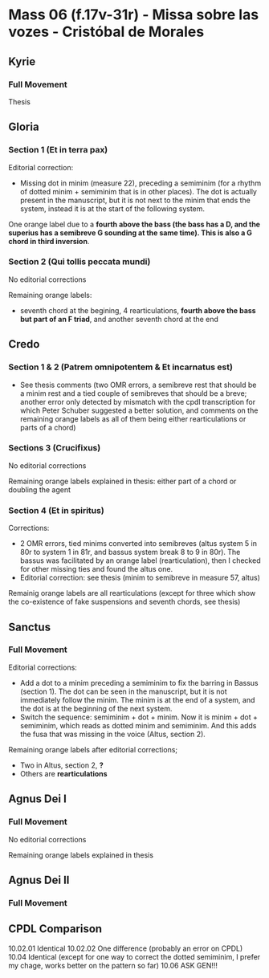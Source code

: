 # Mass 06 (f.17v-31r) - Missa sobre las vozes - Cristóbal de Morales



## Kyrie
### Full Movement

Thesis


## Gloria
### Section 1 (Et in terra pax)

Editorial correction:
- Missing dot in minim (measure 22), preceding a semiminim (for a rhythm of dotted minim + semiminim that is in other places). The dot is actually present in the manuscript, but it is not next to the minim that ends the system, instead it is at the start of the following system.

One orange label due to a **fourth above the bass (the bass has a D, and the superius has a semibreve G sounding at the same time). This is also a G chord in third inversion**.


### Section 2 (Qui tollis peccata mundi)

No editorial corrections

Remaining orange labels:
- seventh chord at the begining, 4 rearticulations, **fourth above the bass but part of an F triad**, and another seventh chord at the end


## Credo 
### Section 1 & 2 (Patrem omnipotentem & Et incarnatus est)

- See thesis comments (two OMR errors, a semibreve rest that should be a minim rest and a tied couple of semibreves that should be a breve; another error only detected by mismatch with the cpdl transcription for which Peter Schuber suggested a better solution, and comments on the remaining orange labels as all of them being either rearticulations or parts of a chord)

### Sections 3 (Crucifixus)
No editorial corrections

Remaining orange labels explained in thesis: either part of a chord or doubling the agent


### Section 4 (Et in spiritus)

Corrections:
- 2 OMR errors, tied minims converted into semibreves (altus system 5 in 80r to system 1 in 81r, and bassus system break 8 to 9 in 80r). The bassus was facilitated by an orange label (rearticulation), then I checked for other missing ties and found the altus one.
- Editorial correction: see thesis (minim to semibreve in measure 57, altus)

Remainig orange labels are all rearticulations (except for three which show the co-existence of fake suspensions and seventh chords, see thesis)


## Sanctus
### Full Movement

Editorial corrections:
- Add a dot to a minim preceding a semiminim to fix the barring in Bassus (section 1). The dot can be seen in the manuscript, but it is not immediately follow the minim. The minim is at the end of a system, and the dot is at the beginning of the next system.
- Switch the sequence: semiminim + dot + minim. Now it is minim + dot + semiminim, which reads as dotted minim and semiminim. And this adds the fusa that was missing in the voice (Altus, section 2).

Remaining orange labels after editorial corrections;
- Two in Altus, section 2, **?**
- Others are **rearticulations**



## Agnus Dei I
### Full Movement
No editorial corrections

Remaining orange labels explained in thesis


## Agnus Dei II
### Full Movement



## CPDL Comparison
10.02.01	Identical
10.02.02	One difference (probably an error on CPDL)
10.04	Identical (except for one way to correct the dotted semiminim, I prefer my chage, works better on the pattern so far)
10.06	ASK GEN!!!
